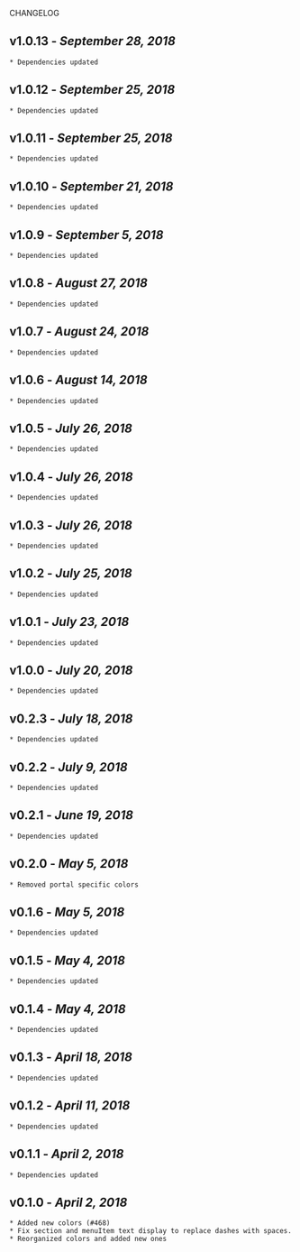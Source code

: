 <!--
changelogUtils.file is auto-generated using the monorepo-scripts package. Don't edit directly.
Edit the package's CHANGELOG.json file only.
-->

CHANGELOG

## v1.0.13 - _September 28, 2018_

    * Dependencies updated

## v1.0.12 - _September 25, 2018_

    * Dependencies updated

## v1.0.11 - _September 25, 2018_

    * Dependencies updated

## v1.0.10 - _September 21, 2018_

    * Dependencies updated

## v1.0.9 - _September 5, 2018_

    * Dependencies updated

## v1.0.8 - _August 27, 2018_

    * Dependencies updated

## v1.0.7 - _August 24, 2018_

    * Dependencies updated

## v1.0.6 - _August 14, 2018_

    * Dependencies updated

## v1.0.5 - _July 26, 2018_

    * Dependencies updated

## v1.0.4 - _July 26, 2018_

    * Dependencies updated

## v1.0.3 - _July 26, 2018_

    * Dependencies updated

## v1.0.2 - _July 25, 2018_

    * Dependencies updated

## v1.0.1 - _July 23, 2018_

    * Dependencies updated

## v1.0.0 - _July 20, 2018_

    * Dependencies updated

## v0.2.3 - _July 18, 2018_

    * Dependencies updated

## v0.2.2 - _July 9, 2018_

    * Dependencies updated

## v0.2.1 - _June 19, 2018_

    * Dependencies updated

## v0.2.0 - _May 5, 2018_

    * Removed portal specific colors

## v0.1.6 - _May 5, 2018_

    * Dependencies updated

## v0.1.5 - _May 4, 2018_

    * Dependencies updated

## v0.1.4 - _May 4, 2018_

    * Dependencies updated

## v0.1.3 - _April 18, 2018_

    * Dependencies updated

## v0.1.2 - _April 11, 2018_

    * Dependencies updated

## v0.1.1 - _April 2, 2018_

    * Dependencies updated

## v0.1.0 - _April 2, 2018_

    * Added new colors (#468)
    * Fix section and menuItem text display to replace dashes with spaces.
    * Reorganized colors and added new ones
